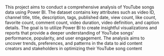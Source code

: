This project aims to conduct a comprehensive analysis of YouTube songs data using Power BI.
The dataset contains key attributes such as video ID, channel title, title, description, tags, published date,
view count, like count, favorite count, comment count, video duration, video definition, and caption
details. The goal is to utilize Power BI to create insightful visualizations and reports that provide a deeper understanding of YouTube songs' performance, popularity, and user engagement. The analysis aims to
uncover trends, preferences, and patterns in the data to aid content creators and stakeholders in
optimizing their YouTube song content
